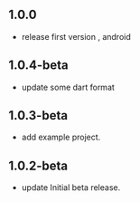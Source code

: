 ## 1.0.0
* release first version , android 

## 1.0.4-beta
* update some dart format

## 1.0.3-beta
* add example project.

## 1.0.2-beta
* update Initial beta release.


